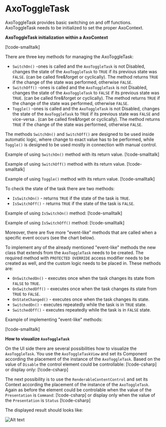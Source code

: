 # AxoToggleTask

AxoToggleTask provides basic switching on and off functions. AxoToggleTask needs to be initialized to set the proper AxoContext.

**AxoToggleTask initialization within a AxoContext**

[!code-smalltalk[](../../../src/integrations/ctrl/src/Examples/AXOpen.AxoToggleTask/AxoToggleTaskDocuExample.st?range=4-17,56)]

There are three key methods for managing the AxoToggleTask:

- `SwitchOn()` -ones is called and the `AxoToggleTask` is not Disabled, changes the state of the `AxoToggleTask` to `TRUE` if its previous state was `FALSE`. (can be called fire&forget or cyclically). The method returns `TRUE` if the change of the state was performed, otherwise `FALSE`.
- `SwitchOff()` -ones is called and the `AxoToggleTask` is not Disabled, changes the state of the `AxoToggleTask` to `FALSE` if its previous state was `TRUE`. (can be called fire&forget or cyclically). The method returns `TRUE` if the change of the state was performed, otherwise `FALSE`.
- `Toggle()` -ones is called and the `AxoToggleTask` is not Disabled, changes the state of the `AxoToggleTask` to `TRUE` if its previous state was `FALSE` and vice-versa . (can be called fire&forget or cyclically). The method returns `TRUE` if the change of the state was performed, otherwise `FALSE`.

The methods `SwitchOn()` and `SwitchOff()` are designed to be used inside automatic logic, where change to exact value has to be performed, while `Toggle()` is designed to be used mostly in connection with manual control.

Example of using `SwitchOn()` method with its return value.
[!code-smalltalk[](../../../src/integrations/ctrl/src/Examples/AXOpen.AxoToggleTask/AxoToggleTaskDocuExample.st?name=AxoToggleTaskSwitchOn)]

Example of using `SwitchOff()` method with its return value.
[!code-smalltalk[](../../../src/integrations/ctrl/src/Examples/AXOpen.AxoToggleTask/AxoToggleTaskDocuExample.st?name=AxoToggleTaskSwitchOff)]

Example of using `Toggle()` method with its return value.
[!code-smalltalk[](../../../src/integrations/ctrl/src/Examples/AXOpen.AxoToggleTask/AxoToggleTaskDocuExample.st?name=AxoToggleTaskToggle)]

To check the state of the task there are two methods:
- `IsSwitchOn()` - returns `TRUE` if the state of the task is `TRUE`.
- `IsSwitchOff()` - returns `TRUE` if the state of the task is `FALSE`.

Example of using `IsSwitchOn()` method:
[!code-smalltalk[](../../../src/integrations/ctrl/src/Examples/AXOpen.AxoToggleTask/AxoToggleTaskDocuExample.st?name=AxoToggleTaskIsSwitchedOn)]

Example of using `IsSwitchOff()` method:
[!code-smalltalk[](../../../src/integrations/ctrl/src/Examples/AXOpen.AxoToggleTask/AxoToggleTaskDocuExample.st?name=AxoToggleTaskIsSwitchedOff)]

Moreover, there are five more "event-like" methods that are called when a specific event occurs (see the chart below). 

To implement any of the already mentioned "event-like" methods the new class that extends from the `AxoToggleTask` needs to be created. The required method with `PROTECTED OVERRIDE` access modifier needs to be created as well, and the custom logic needs to be placed in.
These methods are:
- `OnSwitchedOn()` - executes once when the task changes its state from `FALSE` to `TRUE`.
- `OnSwitchedOff()` - executes once when the task changes its state from `TRUE` to `FALSE`.
- `OnStateChanged()` - executes once when the task changes its state.
- `SwitchedOn()` - executes repeatedly while the task is in `TRUE` state.
- `SwitchedOff()` - executes repeatedly while the task is in `FALSE` state.

Example of implementing "event-like" methods:

[!code-smalltalk[](../../../src/integrations/ctrl/src/Examples/AXOpen.AxoToggleTask/AxoToggleTaskDocuExample.st?name=AxoToggleTaskEventLikeMethods)]

**How to visualize `AxoToggleTask`**

On the UI side there are several possibilities how to visualize the `AxoToggleTask`.
You use the `AxoToggleTaskView` and set its Component according the placement of the instance of the `AxoToggleTask`.
Based on the value of `Disable` the control element could be controllable:
[!code-csharp[](../../../src/integrations/src/AXOpen.Integrations.Blazor/Pages/DocuExamples/AxoToggleTaskDocu.razor?name=AxoToggleTaskViewControlable)]
or display only:
[!code-csharp[](../../../src/integrations/src/AXOpen.Integrations.Blazor/Pages/DocuExamples/AxoToggleTaskDocu.razor?name=AxoToggleTaskViewDisplayOnly)]

The next possibility is to use the `RenderableContentControl` and set its Context according the placement of the instance of the `AxoToggleTask`.
Again as before the element could be controlable when the value of the `Presentation` is `Command`:
[!code-csharp[](../../../src/integrations/src/AXOpen.Integrations.Blazor/Pages/DocuExamples/AxoToggleTaskDocu.razor?name=RenderableContentControlCommand)]
or display only when the value of the `Presentation` is `Status`
[!code-csharp[](../../../src/integrations/src/AXOpen.Integrations.Blazor/Pages/DocuExamples/AxoToggleTaskDocu.razor?name=RenderableContentControlStatus)]

The displayed result should looks like:

![Alt text](~/images/AxoToggleTaskExampleVisu.gif)
